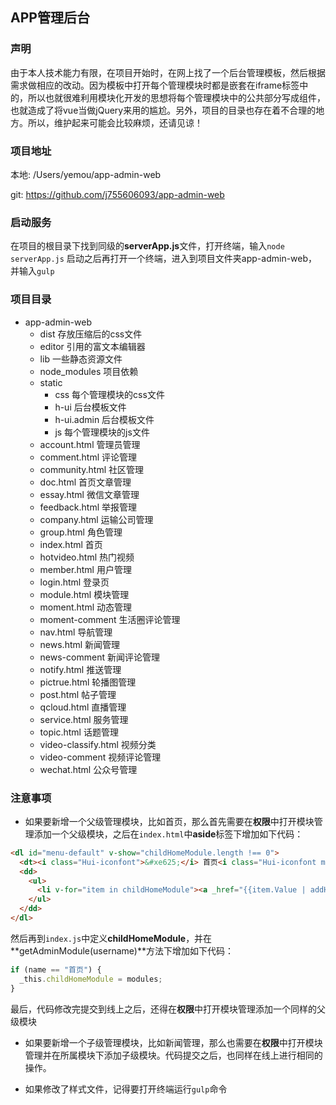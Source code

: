 ## APP管理后台

### 声明

由于本人技术能力有限，在项目开始时，在网上找了一个后台管理模板，然后根据需求做相应的改动。因为模板中打开每个管理模块时都是嵌套在iframe标签中的，所以也就很难利用模块化开发的思想将每个管理模块中的公共部分写成组件，也就造成了将vue当做jQuery来用的尴尬。另外，项目的目录也存在着不合理的地方。所以，维护起来可能会比较麻烦，还请见谅！

### 项目地址

本地: /Users/yemou/app-admin-web

git: https://github.com/j755606093/app-admin-web

### 启动服务

在项目的根目录下找到同级的**serverApp.js**文件，打开终端，输入`node serverApp.js`
启动之后再打开一个终端，进入到项目文件夹app-admin-web，并输入`gulp`

### 项目目录

- app-admin-web
  - dist                 存放压缩后的css文件
  - editor               引用的富文本编辑器
  - lib                  一些静态资源文件
  - node_modules         项目依赖
  - static
    - css                每个管理模块的css文件
    - h-ui               后台模板文件
    - h-ui.admin         后台模板文件
    - js                 每个管理模块的js文件
  - account.html         管理员管理
  - comment.html         评论管理
  - community.html       社区管理
  - doc.html             首页文章管理
  - essay.html           微信文章管理
  - feedback.html        举报管理
  - company.html         运输公司管理
  - group.html           角色管理
  - index.html           首页
  - hotvideo.html        热门视频
  - member.html          用户管理
  - login.html           登录页
  - module.html          模块管理
  - moment.html          动态管理
  - moment-comment       生活圈评论管理
  - nav.html             导航管理
  - news.html            新闻管理
  - news-comment         新闻评论管理
  - notify.html          推送管理
  - pictrue.html         轮播图管理
  - post.html            帖子管理
  - qcloud.html          直播管理
  - service.html         服务管理
  - topic.html           话题管理
  - video-classify.html  视频分类  
  - video-comment        视频评论管理
  - wechat.html          公众号管理

### 注意事项

- 如果要新增一个父级管理模块，比如首页，那么首先需要在**权限**中打开模块管理添加一个父级模块，之后在`index.html`中**aside**标签下增加如下代码：

``` html
<dl id="menu-default" v-show="childHomeModule.length !== 0">
  <dt><i class="Hui-iconfont">&#xe625;</i> 首页<i class="Hui-iconfont menu_dropdown-arrow">&#xe6d5;</i></dt>
  <dd>
    <ul>
      <li v-for="item in childHomeModule"><a _href="{{item.Value | addHash}}" data-title="{{item.Name}}" href="javascript:;"> {{item.Name}}</a></li>
    </ul>
  </dd>
</dl>
```

然后再到`index.js`中定义**childHomeModule**，并在**getAdminModule(username)**方法下增加如下代码：

``` javascript 
if (name == "首页") {
  _this.childHomeModule = modules;
}
```

最后，代码修改完提交到线上之后，还得在**权限**中打开模块管理添加一个同样的父级模块

- 如果要新增一个子级管理模块，比如新闻管理，那么也需要在**权限**中打开模块管理并在所属模块下添加子级模块。代码提交之后，也同样在线上进行相同的操作。

- 如果修改了样式文件，记得要打开终端运行`gulp`命令

